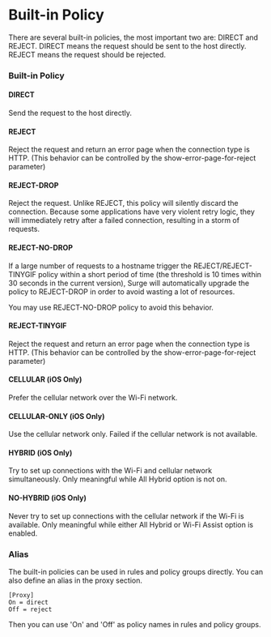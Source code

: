 # Built-in Policy

There are several built-in policies, the most important two are: DIRECT and REJECT. DIRECT means the request should be sent to the host directly. REJECT means the request should be rejected.


### Built-in Policy

#### DIRECT

Send the request to the host directly.

#### REJECT

Reject the request and return an error page when the connection type is HTTP. (This behavior can be controlled by the show-error-page-for-reject parameter)

#### REJECT-DROP

Reject the request. Unlike REJECT, this policy will silently discard the connection. Because some applications have very violent retry logic, they will immediately retry after a failed connection, resulting in a storm of requests.

#### REJECT-NO-DROP

If a large number of requests to a hostname trigger the REJECT/REJECT-TINYGIF policy within a short period of time (the threshold is 10 times within 30 seconds in the current version), Surge will automatically upgrade the policy to REJECT-DROP in order to avoid wasting a lot of resources.

You may use REJECT-NO-DROP policy to avoid this behavior.

#### REJECT-TINYGIF

Reject the request and return an error page when the connection type is HTTP. (This behavior can be controlled by the show-error-page-for-reject parameter)

#### CELLULAR (iOS Only)

Prefer the cellular network over the Wi-Fi network.

#### CELLULAR-ONLY (iOS Only)

Use the cellular network only. Failed if the cellular network is not available.

#### HYBRID (iOS Only)

Try to set up connections with the Wi-Fi and cellular network simultaneously. Only meaningful while All Hybrid option is not on.

#### NO-HYBRID (iOS Only)

Never try to set up connections with the cellular network if the Wi-Fi is available. Only meaningful while either All Hybrid or Wi-Fi Assist option is enabled.

### Alias

The built-in policies can be used in rules and policy groups directly. You can also define an alias in the proxy section.

```
[Proxy]
On = direct
Off = reject
```

Then you can use 'On' and 'Off' as policy names in rules and policy groups.

